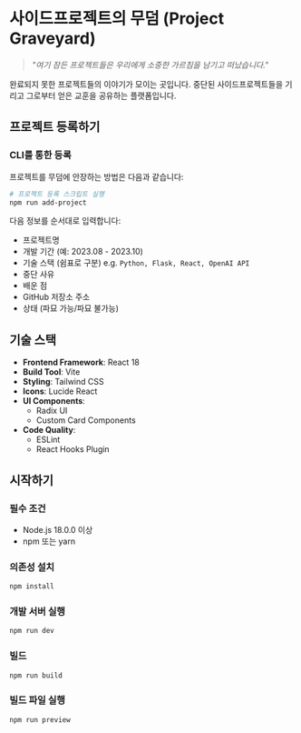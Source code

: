 # 사이드프로젝트의 무덤 (Project Graveyard)

> _"여기 잠든 프로젝트들은 우리에게 소중한 가르침을 남기고 떠났습니다."_

완료되지 못한 프로젝트들의 이야기가 모이는 곳입니다. 중단된 사이드프로젝트들을 기리고 그로부터 얻은 교훈을 공유하는 플랫폼입니다.

## 프로젝트 등록하기

### CLI를 통한 등록

프로젝트를 무덤에 안장하는 방법은 다음과 같습니다:

```bash
# 프로젝트 등록 스크립트 실행
npm run add-project
```

다음 정보를 순서대로 입력합니다:

- 프로젝트명
- 개발 기간 (예: 2023.08 - 2023.10)
- 기술 스택 (쉼표로 구분) e.g. `Python, Flask, React, OpenAI API`
- 중단 사유
- 배운 점
- GitHub 저장소 주소
- 상태 (파묘 가능/파묘 불가능)

## 기술 스택

- **Frontend Framework**: React 18
- **Build Tool**: Vite
- **Styling**: Tailwind CSS
- **Icons**: Lucide React
- **UI Components**:
  - Radix UI
  - Custom Card Components
- **Code Quality**:
  - ESLint
  - React Hooks Plugin

## 시작하기

### 필수 조건

- Node.js 18.0.0 이상
- npm 또는 yarn

### 의존성 설치

```bash
npm install
```

### 개발 서버 실행

```bash
npm run dev
```

### 빌드

```bash
npm run build
```

### 빌드 파일 실행

```bash
npm run preview
```
